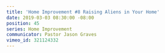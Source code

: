 ```yaml
---
title: 'Home Improvement #8 Raising Aliens in Your Home'
date: 2019-03-03 08:30:00 -08:00
position: 45
series: Home Improvement
communicator: Pastor Jason Graves
vimeo_id: 321124332
---
```


